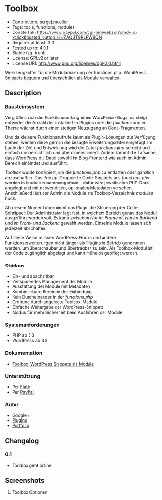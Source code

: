 # Toolbox #

* Contributors: sergej.mueller
* Tags: tools, functions, modules
* Donate link: https://www.paypal.com/cgi-bin/webscr?cmd=_s-xclick&hosted_button_id=ZAQUT9RLPW8QN
* Requires at least: 3.3
* Tested up to: 4.0.1
* Stable tag: trunk
* License: GPLv2 or later
* License URI: http://www.gnu.org/licenses/gpl-2.0.html

Werkzeugkoffer für die Modularisierung der functions.php. WordPress Snippets bequem und übersichtlich als Module verwalten.

## Description ##

### Bausteinsystem ###
Vergrößert sich der Funktionsumfang eines WordPress-Blogs, so steigt entweder die Anzahl der installierten Plugins oder die *functions.php* im Theme wächst durch einen stetigen Neuzugang an Code-Fragmenten.

Und da kleinere Funktionsaufrufe kaum als Plugin-Lösungen zur Verfügung stehen, werden diese gern in die besagte Erweiterungsdatei eingefügt. Im Laufe der Zeit und Entwicklung wird die Datei *functions.php* schlicht und einfach unübersichtlich und überdimensioniert. Zudem kommt die Tatsache, dass WordPress die Datei sowohl im Blog-Frontend wie auch im Admin-Bereich einbindet und ausführt.

*Toolbox* wurde konzipiert, um die *functions.php* zu entlasten oder gänzlich abzuschaffen. Das Prinzip: Gruppierte Code-Snippets aus *functions.php* werden in Module zusammengefasst - dafür wird jeweils eine PHP-Datei angelegt und mit notwendigen, optionalen Metadaten versehen. Anschließend lädt der Admin die Module ins Toolbox-Verzeichnis *modules* hoch.

Ab diesem Moment übernimmt das Plugin die Steuerung der Code-Schnipsel: Der Administrator legt fest, in welchem Bereich genau das Modul ausgeführt werden soll. Es kann zwischen *Nur im Frontend*, *Nur im Backend* und *Im Front- und Backend* gewählt werden. Einzelne Module lassen sich jederzeit abschalten.

Auf diese Weise müssen WordPress-Hooks und andere Funktionserweiterungen nicht länger als Plugins in Betrieb genommen werden, um überschaubar und übertragbar zu sein. Als Toolbox-Modul ist der Code zugänglich abgelegt und kann mühelos gepflegt werden.

### Stärken ###
* Ein- und abschaltbar
* Zeitsparendes Management der Module
* Ausstattung der Module mit Metadaten
* Kombinierbare Bereiche der Einbindung
* Kein Durcheinander in der *functions.php*
* Ordnung durch angelegte Toolbox-Module
* Einfache Weitergabe der WordPress-Snippets
* Modus für mehr Sicherheit beim Ausführen der Module

### Systemanforderungen ###
* PHP ab 5.3
* WordPress ab 3.3

### Dokumentation ###
* [Toolbox: WordPress Snippets als Module](http://playground.ebiene.de/toolbox-wordpress-plugin/ "Toolbox: WordPress Snippets als Module")

### Unterstützung ###
* Per [Flattr](https://flattr.com/thing/818f7271bb99b074f3e0d749db181f17)
* Per [PayPal](https://www.paypal.com/cgi-bin/webscr?cmd=_s-xclick&hosted_button_id=ZAQUT9RLPW8QN)

### Autor ###
* [Google+](https://plus.google.com/110569673423509816572 "Google+")
* [Plugins](http://wpcoder.de "Plugins")
* [Portfolio](http://ebiene.de "Portfolio")



## Changelog ##

### 0.1 ###
* Toolbox geht online



## Screenshots ##

1. Toolbox Optionen
